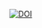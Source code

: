 

[![DOI](https://zenodo.org/badge/656090533.svg)](https://zenodo.org/doi/10.5281/zenodo.13624761)

